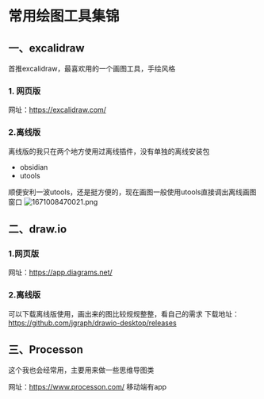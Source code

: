 # 常用绘图工具集锦

## 一、excalidraw
首推excalidraw，最喜欢用的一个画图工具，手绘风格
### 1. 网页版
网址：https://excalidraw.com/
### 2.离线版
离线版的我只在两个地方使用过离线插件，没有单独的离线安装包
- obsidian
- utools

顺便安利一波utools，还是挺方便的，现在画图一般使用utools直接调出离线画图窗口
  ![1671008470021.png](https://img1.imgtp.com/2022/12/14/96zcHASM.png)

## 二、draw.io
### 1.网页版
网址：https://app.diagrams.net/
### 2.离线版
可以下载离线版使用，画出来的图比较规规整整，看自己的需求
下载地址：https://github.com/jgraph/drawio-desktop/releases


## 三、Processon
这个我也会经常用，主要用来做一些思维导图类

网址：https://www.processon.com/
移动端有app

